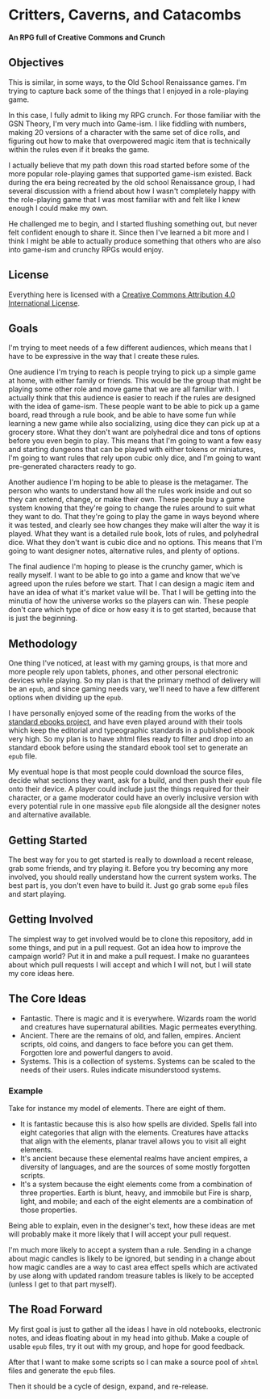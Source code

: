 # Critters, Caverns, and Catacombs

**An RPG full of Creative Commons and Crunch**

## Objectives

This is similar, in some ways, to the Old School Renaissance games. I'm trying to capture back some of the things that I enjoyed in a role-playing game.

In this case, I fully admit to liking my RPG crunch. For those familiar with the GSN Theory, I'm very much into Game-ism. I like fiddling with numbers, making 20 versions of a character with the same set of dice rolls, and figuring out how to make that overpowered magic item that is technically within the rules even if it breaks the game.

I actually believe that my path down this road started before some of the more popular role-playing games that supported game-ism existed. Back during the era being recreated by the old school Renaissance group, I had several discussion with a friend about how I wasn't completely happy with the role-playing game that I was most familiar with and felt like I knew enough I could make my own.

He challenged me to begin, and I started flushing something out, but never felt confident enough to share it. Since then I've learned a bit more and I think I might be able to actually produce something that others who are also into game-ism and crunchy RPGs would enjoy.

## License

Everything here is licensed with a [Creative Commons Attribution 4.0 International License](http://creativecommons.org/licenses/by/4.0/).

## Goals

I'm trying to meet needs of a few different audiences, which means that I have to be expressive in the way that I create these rules.

One audience I'm trying to reach is people trying to pick up a simple game at home, with either family or friends. This would be the group that might be playing some other role and move game that we are all familiar with. I actually think that this audience is easier to reach if the rules are designed with the idea of game-ism. These people want to be able to pick up a game board, read through a rule book, and be able to have some fun while learning a new game while also socializing, using dice they can pick up at a grocery store. What they don't want are polyhedral dice and tons of options before you even begin to play. This means that I'm going to want a few easy and starting dungeons that can be played with either tokens or miniatures, I'm going to want rules that rely upon cubic only dice, and I'm going to want pre-generated characters ready to go.

Another audience I'm hoping to be able to please is the metagamer. The person who wants to understand how all the rules work inside and out so they can extend, change, or make their own. These people buy a game system knowing that they're going to change the rules around to suit what they want to do. That they're going to play the game in ways beyond where it was tested, and clearly see how changes they make will alter the way it is played. What they want is a detailed rule book, lots of rules, and polyhedral dice. What they don't want is cubic dice and no options. This means that I'm going to want designer notes, alternative rules, and plenty of options.

The final audience I'm hoping to please is the crunchy gamer, which is really myself. I want to be able to go into a game and know that we've agreed upon the rules before we start. That I can design a magic item and have an idea of what it's market value will be. That I will be getting into the minutia of how the universe works so the players can win. These people don't care which type of dice or how easy it is to get started, because that is just the beginning.

## Methodology

One thing I've noticed, at least with my gaming groups, is that more and more people rely upon tablets, phones, and other personal electronic devices while playing. So my plan is that the primary method of delivery will be an `epub`, and since gaming needs vary, we'll need to have a few different options when dividing up the `epub`.

I have personally enjoyed some of the reading from the works of the [standard ebooks project](https://standardebooks.org), and have even played around with their tools which keep the editorial and typeographic standards in a published ebook very high. So my plan is to have xhtml files ready to filter and drop into an standard ebook before using the standard ebook tool set to generate an `epub` file.

My eventual hope is that most people could download the source files, decide what sections they want, ask for a build, and then push their `epub` file onto their device. A player could include just the things required for their character, or a game moderator could have an overly inclusive version with every potential rule in one massive `epub` file alongside all the designer notes and alternative available.

## Getting Started

The best way for you to get started is really to download a recent release, grab some friends, and try playing it. Before you try becoming any more involved, you should really understand how the current system works. The best part is, you don't even have to build it. Just go grab some `epub` files and start playing.

## Getting Involved

The simplest way to get involved would be to clone this repository, add in some things, and put in a pull request. Got an idea how to improve the campaign world? Put it in and make a pull request. I make no guarantees about which pull requests I will accept and which I will not, but I will state my core ideas here.

## The Core Ideas

- Fantastic. There is magic and it is everywhere. Wizards roam the world and creatures have supernatural abilities. Magic permeates everything.
- Ancient. There are the remains of old, and fallen, empires. Ancient scripts, old coins, and dangers to face before you can get them. Forgotten lore and powerful dangers to avoid.
- Systems. This is a collection of systems. Systems can be scaled to the needs of their users. Rules indicate misunderstood systems.

### Example

Take for instance my model of elements. There are eight of them.
- It is fantastic because this is also how spells are divided. Spells fall into eight categories that align with the elements. Creatures have attacks that align with the elements, planar travel allows you to visit all eight elements.
- It's ancient because these elemental realms have ancient empires, a diversity of languages, and are the sources of some mostly forgotten scripts.
- It's a system because the eight elements come from a combination of three properties. Earth is blunt, heavy, and immobile but Fire is sharp, light, and mobile; and each of the eight elements are a combination of those properties.

Being able to explain, even in the designer's text, how these ideas are met will probably make it more likely that I will accept your pull request.

I'm much more likely to accept a system than a rule. Sending in a change about magic candles is likely to be ignored, but sending in a change about how magic candles are a way to cast area effect spells which are activated by use along with updated random treasure tables is likely to be accepted (unless I get to that part myself).

## The Road Forward

My first goal is just to gather all the ideas I have in old notebooks, electronic notes, and ideas floating about in my head into github. Make a couple of usable `epub` files, try it out with my group, and hope for good feedback.

After that I want to make some scripts so I can make a source pool of `xhtml` files and generate the `epub` files.

Then it should be a cycle of design, expand, and re-release.
